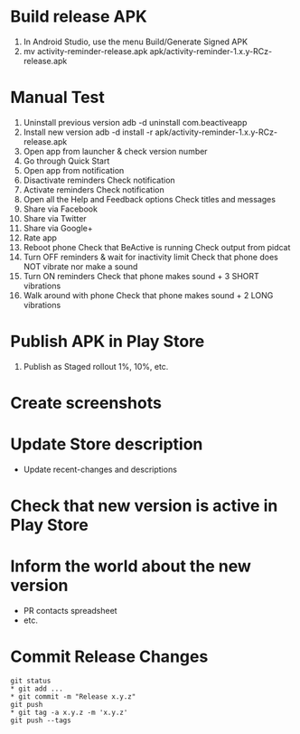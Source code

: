 Build release APK
=================
1. In Android Studio, use the menu Build/Generate Signed APK
2. mv activity-reminder-release.apk apk/activity-reminder-1.x.y-RCz-release.apk

Manual Test
===========
1. Uninstall previous version
    adb -d uninstall com.beactiveapp
2. Install new version
    adb -d install -r apk/activity-reminder-1.x.y-RCz-release.apk
3. Open app from launcher & check version number
4. Go through Quick Start
4. Open app from notification
5. Disactivate reminders
    Check notification
6. Activate reminders
    Check notification
7. Open all the Help and Feedback options
    Check titles and messages
8. Share via Facebook
9. Share via Twitter
10. Share via Google+
11. Rate app
12. Reboot phone
    Check that BeActive is running
    Check output from pidcat
13. Turn OFF reminders & wait for inactivity limit
    Check that phone does NOT vibrate nor make a sound
14. Turn ON reminders
    Check that phone makes sound + 3 SHORT vibrations
15. Walk around with phone
    Check that phone makes sound + 2 LONG vibrations

Publish APK in Play Store
=========================
1. Publish as Staged rollout 1%, 10%, etc.

Create screenshots
==================

Update Store description
========================
* Update recent-changes and descriptions

Check that new version is active in Play Store
==============================================

Inform the world about the new version
======================================
* PR contacts spreadsheet
* etc.

Commit Release Changes
======================
    git status
    * git add ...
    * git commit -m "Release x.y.z"
    git push
    * git tag -a x.y.z -m 'x.y.z'
    git push --tags

